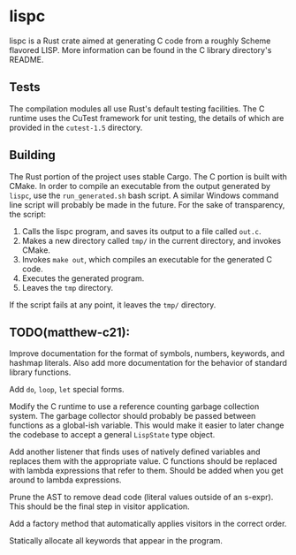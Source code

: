 # lispc

lispc is a Rust crate aimed at generating C code from a roughly Scheme flavored LISP. More information can be found in
the C library directory's README.

## Tests

The compilation modules all use Rust's default testing facilities. The C runtime uses the CuTest framework for unit
testing, the details of which are provided in the `cutest-1.5` directory.

## Building

The Rust portion of the project uses stable Cargo. The C portion is built with CMake. In order to compile an executable
from the output generated by `lispc`, use the `run_generated.sh` bash script. A similar Windows command line script will
probably be made in the future. For the sake of transparency, the script:

1. Calls the lispc program, and saves its output to a file called `out.c`.
2. Makes a new directory called `tmp/` in the current directory, and invokes CMake.
3. Invokes `make out`, which compiles an executable for the generated C code.
4. Executes the generated program.
5. Leaves the `tmp` directory.

If the script fails at any point, it leaves the `tmp/` directory.

## TODO(matthew-c21):

Improve documentation for the format of symbols, numbers, keywords, and hashmap literals. Also add more documentation
for the behavior of standard library functions.

Add `do`, `loop`, `let` special forms.

Modify the C runtime to use a reference counting garbage collection system. The garbage collector should probably be
passed between functions as a global-ish variable. This would make it easier to later change the codebase to accept a
general `LispState` type object.

Add another listener that finds uses of natively defined variables and replaces them with the appropriate value. C
functions should be replaced with lambda expressions that refer to them. Should be added when you get around to lambda
expressions.

Prune the AST to remove dead code (literal values outside of an s-expr). This should be the final step in visitor 
application.

Add a factory method that automatically applies visitors in the correct order.

Statically allocate all keywords that appear in the program.
